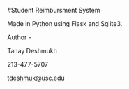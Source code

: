 #Student Reimbursment System

Made in Python using Flask and Sqlite3.

Author - 

Tanay Deshmukh

213-477-5707
	
tdeshmuk@usc.edu
			
